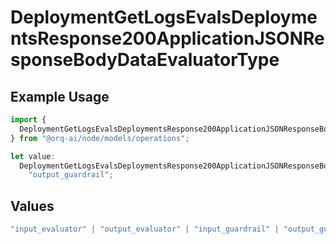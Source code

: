 # DeploymentGetLogsEvalsDeploymentsResponse200ApplicationJSONResponseBodyDataEvaluatorType

## Example Usage

```typescript
import {
  DeploymentGetLogsEvalsDeploymentsResponse200ApplicationJSONResponseBodyDataEvaluatorType,
} from "@orq-ai/node/models/operations";

let value:
  DeploymentGetLogsEvalsDeploymentsResponse200ApplicationJSONResponseBodyDataEvaluatorType =
    "output_guardrail";
```

## Values

```typescript
"input_evaluator" | "output_evaluator" | "input_guardrail" | "output_guardrail"
```